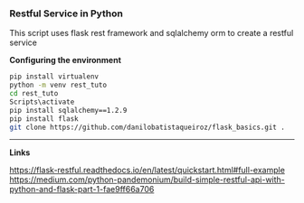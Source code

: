 ### Restful Service in Python

This script uses flask rest framework and sqlalchemy orm to create a restful service

**Configuring the environment**

```bash
pip install virtualenv  
python -m venv rest_tuto  
cd rest_tuto  
Scripts\activate  
pip install sqlalchemy==1.2.9  
pip install flask  
git clone https://github.com/danilobatistaqueiroz/flask_basics.git .
```

___


**Links**

https://flask-restful.readthedocs.io/en/latest/quickstart.html#full-example  
https://medium.com/python-pandemonium/build-simple-restful-api-with-python-and-flask-part-1-fae9ff66a706  

